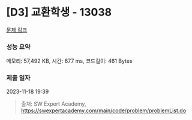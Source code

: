 # [D3] 교환학생 - 13038 

[문제 링크](https://swexpertacademy.com/main/code/problem/problemDetail.do?contestProbId=AXxNn6GaPW4DFASZ) 

### 성능 요약

메모리: 57,492 KB, 시간: 677 ms, 코드길이: 461 Bytes

### 제출 일자

2023-11-18 19:39



> 출처: SW Expert Academy, https://swexpertacademy.com/main/code/problem/problemList.do